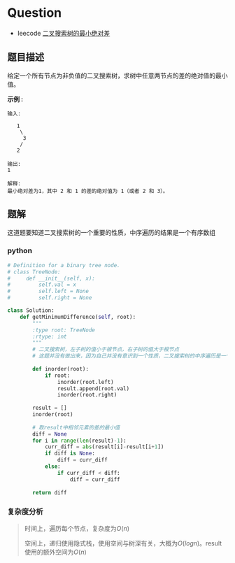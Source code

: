 # Question

- leecode [二叉搜索树的最小绝对差](https://leetcode-cn.com/problems/minimum-absolute-difference-in-bst/)

## 题目描述

给定一个所有节点为非负值的二叉搜索树，求树中任意两节点的差的绝对值的最小值。

**示例 :**

```
输入:

   1
    \
     3
    /
   2

输出:
1

解释:
最小绝对差为1，其中 2 和 1 的差的绝对值为 1（或者 2 和 3）。
```

## 题解

这道题要知道二叉搜索树的一个重要的性质，中序遍历的结果是一个有序数组

### python

```python
# Definition for a binary tree node.
# class TreeNode:
#     def __init__(self, x):
#         self.val = x
#         self.left = None
#         self.right = None

class Solution:
    def getMinimumDifference(self, root):
        """
        :type root: TreeNode
        :rtype: int
        """
        # 二叉搜索树，左子树的值小于根节点，右子树的值大于根节点
        # 这题并没有做出来，因为自己并没有意识到一个性质，二叉搜索树的中序遍历是一个有序数组
        
        def inorder(root):
            if root:
                inorder(root.left)
                result.append(root.val)
                inorder(root.right)
        
        result = []
        inorder(root)
        
        # 取result中相邻元素的差的最小值
        diff = None
        for i in range(len(result)-1):
            curr_diff = abs(result[i]-result[i+1])
            if diff is None:
                diff = curr_diff
            else:
                if curr_diff < diff:
                    diff = curr_diff
        
        return diff
```

### 复杂度分析

> 时间上，遍历每个节点，复杂度为$O(n)$
>
> 空间上，递归使用隐式栈，使用空间与树深有关，大概为$O(logn)$。result使用的额外空间为$O(n)$

